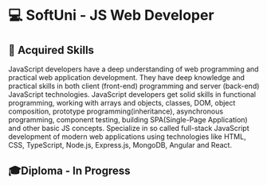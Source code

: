 # 💻 SoftUni - JS Web Developer

## 🚀 Acquired Skills
JavaScript developers have a deep understanding of web programming and practical web application development. They have deep knowledge and practical skills in both client (front-end) programming and server (back-end) JavaScript technologies.
JavaScript developers get solid skills in functional programming, working with arrays and objects, classes, DOM, object composition, prototype programming(inheritance), asynchronous programming, component testing, building SPA(Single-Page Application) and other basic JS concepts.
Specialize in so called full-stack JavaScript development of modern web applications using technologies like HTML, CSS, TypeScript, Node.js, Express.js, MongoDB, Angular and React.

## 🎓Diploma - In Progress
